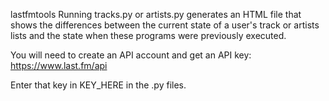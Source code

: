 lastfmtools
Running tracks.py or artists.py generates an HTML file that shows the differences between the current state of a user's track or artists lists and the state when these programs were previously executed.

You will need to create an API account and get an API key: https://www.last.fm/api

Enter that key in KEY_HERE in the .py files.